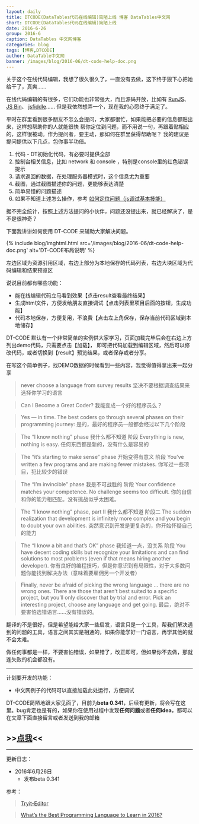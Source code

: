 ```yaml
---
layout: daily
title: DTCODE(DataTables代码在线编辑)简陋上线 博客 DataTables中文网
short: DTCODE(DataTables代码在线编辑)简陋上线
date: 2016-6-26
group: 2016-6
caption: DataTables 中文网博客
categories: blog
tags: [博客,DTCODE]
author: DataTable中文网
banner: /images/blog/2016-06/dt-code-help-doc.png
---
```


关于这个在线代码编辑，我想了很久很久了，一直没有去做，这下终于狠下心把她给干了，真爽……

在线代码编辑的有很多，它们功能也非常强大，而且源码开放，比如有
[RunJS](http://runjs.cn/)、
[JS Bin](http://jsbin.com/)、
[jsfiddle](https://jsfiddle.net/)……
但是我依然想弄一个，现在我的心愿终于满足了。

<!--more-->

平时在群里看到很多朋友不怎么会提问，大家都很忙，如果能把必要的信息都贴出来，这样想帮助你的人就能很快
帮你定位到问题，而不用说一句，再跟着贴相应的，这样很被动。作为提问者，要主动，那如何在群里获得帮助呢？
我的建议是提问提供以下几点，包你事半功倍。

1. 代码 - DT初始化代码，有必要时提供全部
2. 控制台相关信息，比如 network 和 console ，特别是console里的红色错误提示
3. 请求返回的数据，在处理服务器模式时，这个信息尤为重要
4. 截图，通过截图描述你的问题，更能够表达清楚
5. 简单易懂的问题描述
6. 如果不知道上述怎么操作，参考 [如何定位问题（js调试基本技能）]({{site.wlan_url}}/manual/daily/2016/04/22/how-to-find-the-questions-basic-debug-skill-of-javascript.html)

据不完全统计，按照上述方法提问的小伙伴，问题还没提出来，就已经解决了，是不是很神奇？

下面我讲讲如何使用 DT-CODE 来辅助大家解决问题。

{% include blog/imghtml.html src='/images/blog/2016-06/dt-code-help-doc.png' alt='DT-CODE布局说明' %}

左边区域为资源引用区域，右边上部分为本地保存的代码列表，右边大块区域为代码编辑和结果预览区

说说目前都有哪些功能：

- 能在线编辑代码立马看到效果【点击result查看最终结果】
- 生成html文件，方便发给朋友直接调试【点击列表里项目后面的按钮，生成功能】
- 代码本地保存，方便复用，不浪费【点击左上角保存，保存当前代码区域到本地储存】

DT-CODE 默认有一个非常简单的实例供大家学习，页面加载完毕后会在右边上方列出demo代码，只需要点击【加载】，
即可把代码加载到编辑区域，然后可以修改代码，或者切换到【result】预览结果，或者保存或者分享。

在写这个简单例子，找DEMO数据的时候看到一些内容，我觉得值得拿出来一起分享

> never choose a language from survey results 坚决不要根据调查结果来选择你学习的语言

> Can I Become a Great Coder? 我能变成一个好的程序员么？

> Yes — in time. The best coders go through several phases on their programming journey:
是的，最好的程序员一般都会经过以下几个阶段

>The “I know nothing” phase
我什么都不知道 阶段
Everything is new, nothing is easy.
任何东西都是新的，没有什么是容易的

> The “it’s starting to make sense” phase
开始变得有意义 阶段
You’ve written a few programs and are making fewer mistakes.
你写过一些项目，犯比较少的错误

> The “I’m invincible” phase
我是不可战胜的 阶段
Your confidence matches your competence. No challenge seems too difficult.
你的自信和你的能力相匹配。没有挑战似乎太困难。

> The “I know nothing” phase, part II
我什么都不知道 阶段二
The sudden realization that development is infinitely more complex and you begin to doubt your own abilities.
突然意识到开发是更复杂的，你开始怀疑自己的能力

> The “I know a bit and that’s OK” phase
我知道一点，没关系 阶段
You have decent coding skills but recognize your limitations and can find solutions to most problems (even if that means hiring another developer).
你有良好的编程技巧，但是你意识到有局限性，对于大多数问题你能找到解决办法（意味着要雇佣另一个开发者）

> Finally, never be afraid of picking the wrong language … there are no wrong ones. There are those that aren’t best suited to a specific project, but you’ll only discover that by trial and error. Pick an interesting project, choose any language and get going.
最后，绝对不要害怕选错语言……没有错误的。

翻译的不是很好，但是希望能给大家一些启发，语言只是一个工具，帮我们解决遇到的问题的工具，语言之间其实是相通的，如果你能学好一门语言，再学其他的就不会太难。

做任何事都是一样，不要害怕错误，如果错了，改正即可，但如果你不去做，那就连失败的机会都没有。

---
计划要开发的功能：

- 中文网例子的代码可以直接加载此处运行，方便调试

DT-CODE简陋地跟大家见面了，目前为**beta 0.341**，后续有更新，将会写在这里。bug肯定也是有的，如果你在使用过程中发现**任何问题**或者**任何idea**，都可以在文章下面直接留言或者发送到我的邮箱

## &gt;&gt;[点我](http://code.datatables.club)&lt;&lt;

---

更新日志：

- 2016年6月26日
    - 发布beta 0.341



参考：

> [Tryit-Editor](https://github.com/KevZho/Tryit-Editor)

> [What’s the Best Programming Language to Learn in 2016?](https://www.sitepoint.com/whats-best-programming-language-learn-2016/)


